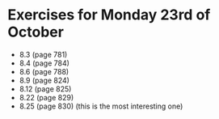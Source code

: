 # Exercises for Monday 23rd of October

* 8.3 (page 781)
* 8.4 (page 784)
* 8.6 (page 788)
* 8.9 (page 824)
* 8.12 (page 825)
* 8.22 (page 829)
* 8.25 (page 830) (this is the most interesting one)
